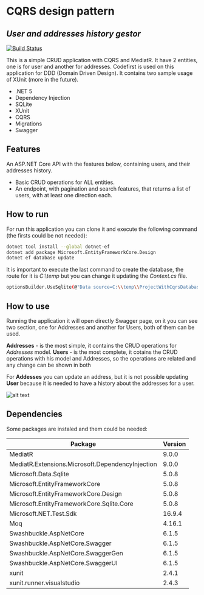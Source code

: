 # CQRS design pattern
## _User and addresses history gestor_


[![Build Status](https://travis-ci.org/joemccann/dillinger.svg?branch=master)](https://travis-ci.org/joemccann/dillinger)

This is a simple CRUD application with CQRS and MediatR. It have 2 entities, one is for user and another for addresses. Codefirst is used on this application for DDD (Domain Driven Design). It contains two sample usage of XUnit (more in the future).

- .NET 5
- Dependency Injection
- SQLite
- XUnit
- CQRS
- Migrations
- Swagger

## Features
An ASP.NET Core API with the features below, containing users, and their addresses history.

- Basic CRUD operations for ALL entities.
- An endpoint, with pagination and search features, that returns a list of users, with at least one direction each.

## How to run

For run this application you can clone it and execute the following command (the firsts could be not needed):

```sh
dotnet tool install --global dotnet-ef
dotnet add package Microsoft.EntityFrameworkCore.Design
dotnet ef database update
```

It is important to execute the last command to create the database, the route for it is _C:\temp_ but you can change it updating the _Context.cs_ file.

```sh
optionsBuilder.UseSqlite(@"Data source=C:\\temp\\ProjectWithCqrsDatabase.db");
```

## How to use

Running the application it will open directly Swagger page, on it you can see two section, one for Addresses and another for Users, both of them can be used.

**Addresses** - is the most simple, it contains the CRUD operations for _Addresses_ model.
**Users** - is the most complete, it cotains the CRUD operations with his model and Addresses, so the operations are related and any change can be shown in both

For **Addesses** you can update an address, but it is not possible updating **User** because it is needed to have a history about the addresses for a user.

![alt text](https://i.ibb.co/Z1kYJgs/imagen-2021-08-09-011753.png)

## Dependencies

Some packages are instaled and them could be needed:

| Package | Version |
| ------ | ------ |
| MediatR | 9.0.0 |
| MediatR.Extensions.Microsoft.DependencyInjection | 9.0.0 |
| Microsoft.Data.Sqlite | 5.0.8 |
| Microsoft.EntityFrameworkCore | 5.0.8 |
| Microsoft.EntityFrameworkCore.Design | 5.0.8 |
| Microsoft.EntityFrameworkCore.Sqlite.Core | 5.0.8 |
| Microsoft.NET.Test.Sdk | 16.9.4 |
| Moq | 4.16.1 |
| Swashbuckle.AspNetCore | 6.1.5 |
| Swashbuckle.AspNetCore.Swagger | 6.1.5 |
| Swashbuckle.AspNetCore.SwaggerGen | 6.1.5 |
| Swashbuckle.AspNetCore.SwaggerUI | 6.1.5 |
| xunit | 2.4.1 |
| xunit.runner.visualstudio | 2.4.3 |

